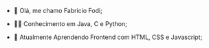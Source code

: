 - 👋 Olá, me chamo Fabricio Fodi;

- 👨‍💻 Conhecimento em Java, C e Python;
  
- 🌱 Atualmente Aprendendo Frontend com HTML, CSS e Javascript;


<!---
FabricioFodi/FabricioFodi is a ✨ special ✨ repository because its `README.md` (this file) appears on your GitHub profile.
You can click the Preview link to take a look at your changes.
--->
